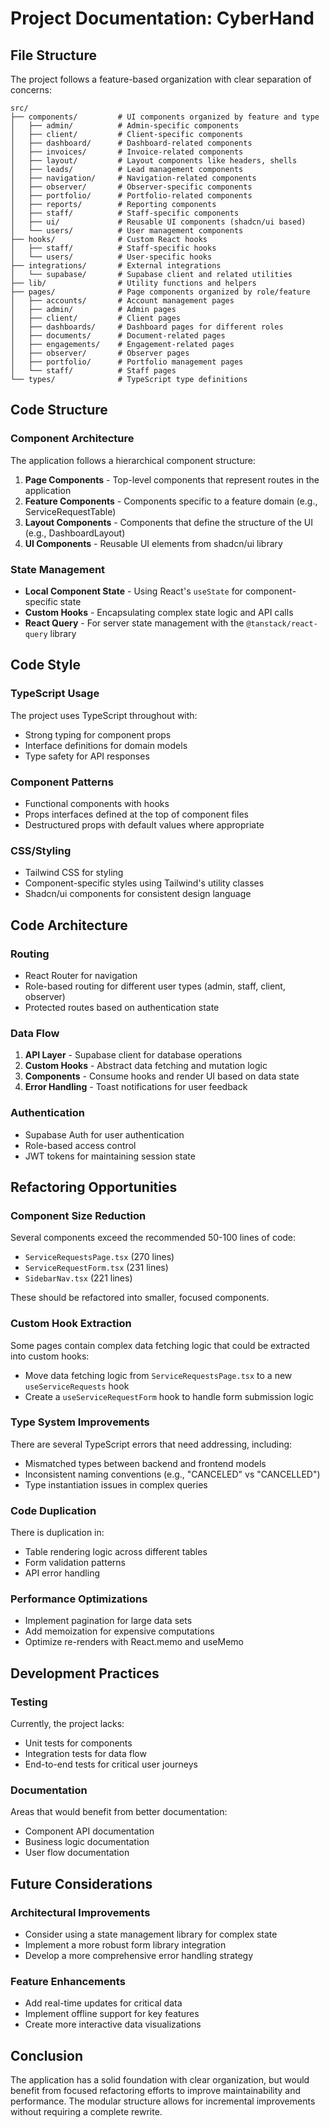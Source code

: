 
# Project Documentation: CyberHand

## File Structure

The project follows a feature-based organization with clear separation of concerns:

```
src/
├── components/         # UI components organized by feature and type
│   ├── admin/          # Admin-specific components
│   ├── client/         # Client-specific components
│   ├── dashboard/      # Dashboard-related components
│   ├── invoices/       # Invoice-related components
│   ├── layout/         # Layout components like headers, shells
│   ├── leads/          # Lead management components
│   ├── navigation/     # Navigation-related components
│   ├── observer/       # Observer-specific components
│   ├── portfolio/      # Portfolio-related components
│   ├── reports/        # Reporting components
│   ├── staff/          # Staff-specific components
│   ├── ui/             # Reusable UI components (shadcn/ui based)
│   └── users/          # User management components
├── hooks/              # Custom React hooks
│   ├── staff/          # Staff-specific hooks
│   └── users/          # User-specific hooks
├── integrations/       # External integrations
│   └── supabase/       # Supabase client and related utilities
├── lib/                # Utility functions and helpers
├── pages/              # Page components organized by role/feature
│   ├── accounts/       # Account management pages
│   ├── admin/          # Admin pages
│   ├── client/         # Client pages
│   ├── dashboards/     # Dashboard pages for different roles
│   ├── documents/      # Document-related pages
│   ├── engagements/    # Engagement-related pages
│   ├── observer/       # Observer pages
│   ├── portfolio/      # Portfolio management pages
│   └── staff/          # Staff pages
└── types/              # TypeScript type definitions
```

## Code Structure

### Component Architecture

The application follows a hierarchical component structure:

1. **Page Components** - Top-level components that represent routes in the application
2. **Feature Components** - Components specific to a feature domain (e.g., ServiceRequestTable)
3. **Layout Components** - Components that define the structure of the UI (e.g., DashboardLayout)
4. **UI Components** - Reusable UI elements from shadcn/ui library

### State Management

- **Local Component State** - Using React's `useState` for component-specific state
- **Custom Hooks** - Encapsulating complex state logic and API calls
- **React Query** - For server state management with the `@tanstack/react-query` library

## Code Style

### TypeScript Usage

The project uses TypeScript throughout with:
- Strong typing for component props
- Interface definitions for domain models
- Type safety for API responses

### Component Patterns

- Functional components with hooks
- Props interfaces defined at the top of component files
- Destructured props with default values where appropriate

### CSS/Styling

- Tailwind CSS for styling
- Component-specific styles using Tailwind's utility classes
- Shadcn/ui components for consistent design language

## Code Architecture

### Routing

- React Router for navigation
- Role-based routing for different user types (admin, staff, client, observer)
- Protected routes based on authentication state

### Data Flow

1. **API Layer** - Supabase client for database operations
2. **Custom Hooks** - Abstract data fetching and mutation logic
3. **Components** - Consume hooks and render UI based on data state
4. **Error Handling** - Toast notifications for user feedback

### Authentication

- Supabase Auth for user authentication
- Role-based access control
- JWT tokens for maintaining session state

## Refactoring Opportunities

### Component Size Reduction

Several components exceed the recommended 50-100 lines of code:

- `ServiceRequestsPage.tsx` (270 lines)
- `ServiceRequestForm.tsx` (231 lines)
- `SidebarNav.tsx` (221 lines)

These should be refactored into smaller, focused components.

### Custom Hook Extraction

Some pages contain complex data fetching logic that could be extracted into custom hooks:

- Move data fetching logic from `ServiceRequestsPage.tsx` to a new `useServiceRequests` hook
- Create a `useServiceRequestForm` hook to handle form submission logic

### Type System Improvements

There are several TypeScript errors that need addressing, including:

- Mismatched types between backend and frontend models
- Inconsistent naming conventions (e.g., "CANCELED" vs "CANCELLED")
- Type instantiation issues in complex queries

### Code Duplication

There is duplication in:

- Table rendering logic across different tables
- Form validation patterns
- API error handling

### Performance Optimizations

- Implement pagination for large data sets
- Add memoization for expensive computations
- Optimize re-renders with React.memo and useMemo

## Development Practices

### Testing

Currently, the project lacks:
- Unit tests for components
- Integration tests for data flow
- End-to-end tests for critical user journeys

### Documentation

Areas that would benefit from better documentation:
- Component API documentation
- Business logic documentation
- User flow documentation

## Future Considerations

### Architectural Improvements

- Consider using a state management library for complex state
- Implement a more robust form library integration
- Develop a more comprehensive error handling strategy

### Feature Enhancements

- Add real-time updates for critical data
- Implement offline support for key features
- Create more interactive data visualizations

## Conclusion

The application has a solid foundation with clear organization, but would benefit from focused refactoring efforts to improve maintainability and performance. The modular structure allows for incremental improvements without requiring a complete rewrite.
